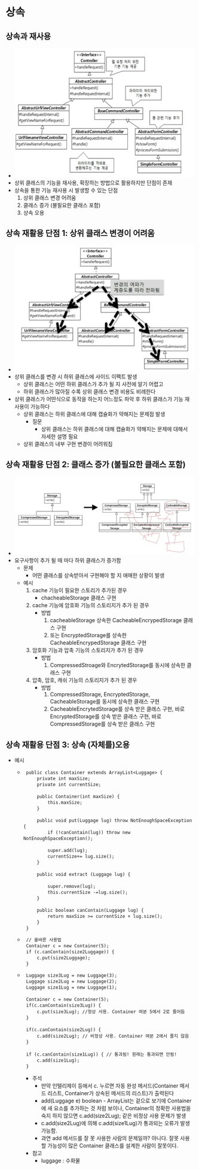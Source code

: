 

# 상속
## 상속과 재사용
 - ![20.png](./img/20.png)
 - 상위 클래스의 기능을 재사용, 확장하는 방법으로 활용하지만 단점이 존재
 - 상속을 통한 기능 재사용 시 발생할 수 있는 단점
    1. 상위 클래스 변경 어려움
    2. 클래스 증가 (불필요한 클래스 포함)
    3. 상속 오용 

## 상속 재활용 단점 1: 상위 클래스 변경이 어려움
 - ![21.png](./img/21.png)
 - 상위 클래스를 변경 시 하위 클래스에 사이드 이펙트 발생
     - 상위 클래스는 어떤 하위 클래스가 추가 될 지 사전에 알기 어렵고
     - 하위 클래스가 많아질 수록 상위 클래스 변경 비용도 비례한다
 - 상위 클래스가 어떤식으로 동작을 하는지 어느정도 파악 후 하위 클래스가 기능 재사용이 가능하다
     - 상위 클래스는 하위 클래스에 대해 캡슐화가 약해지는 문제점 발생
         - 질문
             - 상위 클래스는 하위 클래스에 대해 캡슐화가 약해지는 문제에 대해서 자세한 설명 필요
     - 상위 클래스의 내부 구현 변경이 어려워짐

## 상속 재활용 단점 2: 클래스 증가 (불필요한 클래스 포함)
  - ![22.png](./img/22.png)
  - 요구사항이 추가 될 때 마다 하위 클래스가 증가함
    - 문제
      -  어떤 클래스를 상속받아서 구현해야 할 지 애매한 상황이 발생
    - 예시
      1. cache 기능이 필요한 스토리가 추가된 경우
         - chacheableStorage 클래스 구현
      2. cache 기능에 암호화 기능의 스토리지가 추가 된 경우
         - 방법
              1. cacheableStorage 상속한 CacheableEncrypedStorage 클래스 구현
              2. 또는 EncryptedStorage를 상속한 CacheableEncrypedStorage 클래스 구현
      3. 암호화 기능과 압축 기능의 스토리지가 추가 된 경우
          - 방법
              1. CompressedStroage와 EncrytedStorage를 동시에 상속한 클래스 구현
      4. 압축, 암호, 캐쉬 기능의 스토리지가 추가 된 경우
          - 방법
              1. CompressedStorage, EncryptedStorage, CacheableStorage를 동시에 상속한 클래스 구현
              2. CacheableEncrytedStorage를 상속 받은 클래스 구현, 바로 EncryptedStorage를 상속 받은 클래스 구현, 바로 CompressedStorage를 상속 받은 클래스 구현

## 상속 재활용 단점 3: 상속 (자체를)오용
 - 예시
     - ```
        public class Container extends ArrayList<Luggage> {
            private int maxSize;
            private int currentSize;

            public Container(int maxSize) {
                this.maxSize;
            }

            public void put(Luggage lug) throw NotEnoughSpaceException {
                if (!canContain(lug)) throw new NotEnoughSpaceException();

                super.add(lug);
                currentSize+= lug.size();
            }

            public void extract (Luggage lug) {
                
                super.remove(lug);
                this.currentSize -=lug.size();
            }

            public boolean canContain(Luggage lug) {
                return maxSize >= currentSize + lug.size();
            }
        } 
       ```
     - ```
        // 올바른 사용법
        Container c = new Container(5);
        if (c.canContain(size2Luggage)) {
            c.put(size2Luggage);
        } 
       ```
     - ``` 
        Luggage size3Lug = new Luggage(3);
        Luggage size2Lug = new Luggage(2);
        Luggage size1Lug = new Luggage(1);

        Container c = new Container(5);
        if(c.canContain(size3Lug)) {
            c.put(size3Lug); //정상 사용. Container 여분 5에서 2로 줄어듬
        } 

        if(c.canContain(size2Lug)) {
            c.add(size2Lug); // 비정상 사용. Container 여분 2에서 줄지 않음
        }

        if (c.canContain(size1Lug)) { // 통과됨! 원래는 통과되면 안됨!
            c.add(size1Lug);
        }
       ``` 
         - 주석
             - 만약 인텔리제이 등에서 c. 누르면 자동 완성 메서드(Container 메서드 리스트, Container가 상속된 메서드의 리스트)가 출력된다
             - add(Luggage e) boolean - ArrayList는 겉으로 보기에 Container에 새 요소를 추가하는 것 처럼 보이나, Container의 정확한 사용법을 숙지 하지 않으면 c.add(size2Lug); 같은 비정상 사용 문제가 발생
             - c.add(size2Lug)에 의해 c.add(size1Lug)가 통과되는 오류가 발생 가능함.
             - 과연 add 메서드를 잘 못 사용한 사람의 문제일까? 아니다. 잘못 사용할 가능성이 많은 Container 클래스를 설계한 사람이 잘못이다.
         - 참고
             - luggage : 수화물 